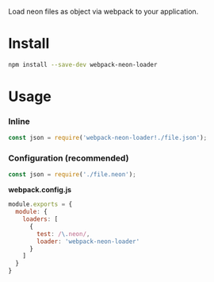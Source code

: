 Load neon files as object via webpack to your application.

# Install

```bash
npm install --save-dev webpack-neon-loader
```

# Usage

### Inline

```js
const json = require('webpack-neon-loader!./file.json');
```

### Configuration (recommended)

```js
const json = require('./file.neon');
```

**webpack.config.js**
```js
module.exports = {
  module: {
    loaders: [
      {
        test: /\.neon/,
        loader: 'webpack-neon-loader'
      }
    ]
  }
}
```
